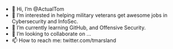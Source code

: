 - 👋 Hi, I’m @ActualTom
- 👀 I’m interested in helping military veterans get awesome jobs in Cybersecurity and InfoSec.
- 🌱 I’m currently learning GitHub, and Offensive Security.
- 💞️ I’m looking to collaborate on ...
- 📫 How to reach me: twitter.com/tmarsland

<!---
ActualTom/ActualTom is a ✨ special ✨ repository because its `README.md` (this file) appears on your GitHub profile.
You can click the Preview link to take a look at your changes.
--->
